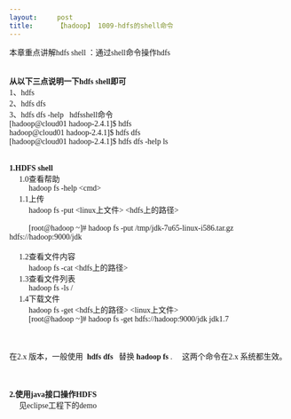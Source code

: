 ```yaml
---
layout:     post
title:      【hadoop】 1009-hdfs的shell命令
---
```

<div id="article_content" class="article_content clearfix csdn-tracking-statistics" data-pid="blog" data-mod="popu_307" data-dsm="post">
								            <link rel="stylesheet" href="https://csdnimg.cn/release/phoenix/template/css/ck_htmledit_views-f76675cdea.css">
						<div class="htmledit_views" id="content_views">
                
<div><span style="font-family:'微软雅黑';font-size:14px;">本章重点讲解hdfs shell ：通过shell命令操作hdfs</span>
<div style="font-family:'微软雅黑';font-size:14px;"><br></div>
<div style="font-family:'微软雅黑';font-size:14px;"><br></div>
<div style="font-family:'微软雅黑';font-size:14px;"><strong>从以下三点说明一下hdfs shell即可</strong></div>
<div style="font-family:'微软雅黑';font-size:14px;">1、hdfs</div>
<div style="font-family:'微软雅黑';font-size:14px;">2、hdfs dfs</div>
<div style="font-family:'微软雅黑';font-size:14px;">3、hdfs dfs -help   hdfsshell命令</div>
<div style="font-family:'微软雅黑';font-size:14px;">[hadoop@cloud01 hadoop-2.4.1]$ hdfs<br></div>
<div style="font-family:'微软雅黑';font-size:14px;">hadoop@cloud01 hadoop-2.4.1]$ hdfs dfs<br></div>
<div style="font-family:'微软雅黑';font-size:14px;">[hadoop@cloud01 hadoop-2.4.1]$ hdfs dfs -help ls<br></div>
<div style="font-family:'微软雅黑';font-size:14px;"><strong><br></strong></div>
<div style="font-family:'微软雅黑';font-size:14px;"><strong><br></strong></div>
<div style="font-family:'微软雅黑';font-size:14px;"><strong>1.HDFS shell</strong><br>
     1.0查看帮助<br>
          hadoop fs -help &lt;cmd&gt;<br>
     1.1上传<br>
          hadoop fs -put &lt;linux上文件&gt; &lt;hdfs上的路径&gt;<br>
         <br>
          [root@hadoop ~]# hadoop fs -put /tmp/jdk-7u65-linux-i586.tar.gz  hdfs://hadoop:9000/jdk<br><br>
     1.2查看文件内容<br>
          hadoop fs -cat &lt;hdfs上的路径&gt;<br>
     1.3查看文件列表<br>
          hadoop fs -ls /<br>
     1.4下载文件<br>
          hadoop fs -get &lt;hdfs上的路径&gt; &lt;linux上文件&gt;<br>
          [root@hadoop ~]# hadoop fs -get hdfs://hadoop:9000/jdk jdk1.7</div>
<div style="font-family:'微软雅黑';font-size:14px;"><br></div>
<div style="font-family:'微软雅黑';font-size:14px;"><br></div>
<div style="font-family:'微软雅黑';font-size:14px;"><br></div>
<div style="font-family:'微软雅黑';font-size:14px;">在2.x 版本，一般使用  <strong>hdfs dfs  </strong> 替换 <strong>hadoop fs</strong> .     这两个命令在2.x 系统都生效。</div>
<div style="font-family:'微软雅黑';font-size:14px;"><br></div>
<div style="font-family:'微软雅黑';font-size:14px;"><br></div>
<div style="font-family:'微软雅黑';font-size:14px;"><br><strong>2.使用java接口操作HDFS</strong><br>
     见eclipse工程下的demo</div>
</div>
            </div>
                </div>